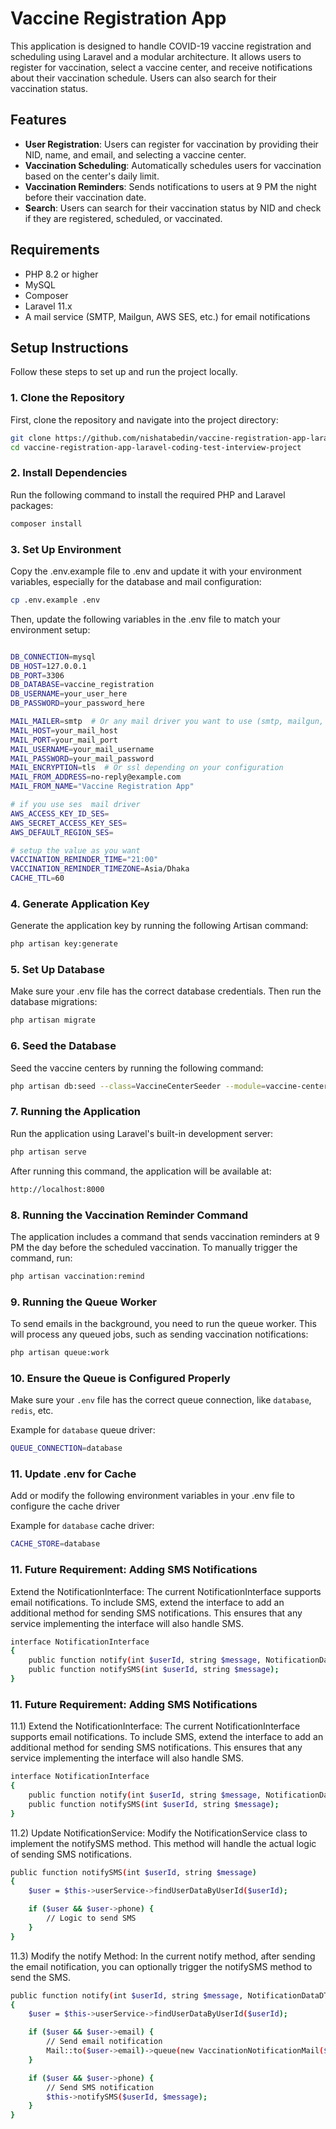 # Vaccine Registration App

This application is designed to handle COVID-19 vaccine registration and scheduling using Laravel and a modular architecture. It allows users to register for vaccination, select a vaccine center, and receive notifications about their vaccination schedule. Users can also search for their vaccination status.

## Features

-   **User Registration**: Users can register for vaccination by providing their NID, name, and email, and selecting a vaccine center.
-   **Vaccination Scheduling**: Automatically schedules users for vaccination based on the center's daily limit.
-   **Vaccination Reminders**: Sends notifications to users at 9 PM the night before their vaccination date.
-   **Search**: Users can search for their vaccination status by NID and check if they are registered, scheduled, or vaccinated.

## Requirements

-   PHP 8.2 or higher
-   MySQL
-   Composer
-   Laravel 11.x
-   A mail service (SMTP, Mailgun, AWS SES, etc.) for email notifications

## Setup Instructions

Follow these steps to set up and run the project locally.

### 1. Clone the Repository

First, clone the repository and navigate into the project directory:

```bash
git clone https://github.com/nishatabedin/vaccine-registration-app-laravel-coding-test-interview-project.git
cd vaccine-registration-app-laravel-coding-test-interview-project
```

### 2. Install Dependencies

Run the following command to install the required PHP and Laravel packages:

```bash
composer install
```

### 3. Set Up Environment

Copy the .env.example file to .env and update it with your environment variables, especially for the database and mail configuration:

```bash
cp .env.example .env
```

Then, update the following variables in the .env file to match your environment setup:

```bash

DB_CONNECTION=mysql
DB_HOST=127.0.0.1
DB_PORT=3306
DB_DATABASE=vaccine_registration
DB_USERNAME=your_user_here
DB_PASSWORD=your_password_here

MAIL_MAILER=smtp  # Or any mail driver you want to use (smtp, mailgun, ses, etc.)
MAIL_HOST=your_mail_host
MAIL_PORT=your_mail_port
MAIL_USERNAME=your_mail_username
MAIL_PASSWORD=your_mail_password
MAIL_ENCRYPTION=tls  # Or ssl depending on your configuration
MAIL_FROM_ADDRESS=no-reply@example.com
MAIL_FROM_NAME="Vaccine Registration App"

# if you use ses  mail driver
AWS_ACCESS_KEY_ID_SES=
AWS_SECRET_ACCESS_KEY_SES=
AWS_DEFAULT_REGION_SES=

# setup the value as you want
VACCINATION_REMINDER_TIME="21:00"
VACCINATION_REMINDER_TIMEZONE=Asia/Dhaka
CACHE_TTL=60

```

### 4. Generate Application Key

Generate the application key by running the following Artisan command:

```bash
php artisan key:generate
```

### 5. Set Up Database

Make sure your .env file has the correct database credentials. Then run the database migrations:

```bash
php artisan migrate
```

### 6. Seed the Database

Seed the vaccine centers by running the following command:

```bash
php artisan db:seed --class=VaccineCenterSeeder --module=vaccine-center
```

### 7. Running the Application

Run the application using Laravel's built-in development server:

```bash
php artisan serve

```

After running this command, the application will be available at:

```bash
http://localhost:8000

```

### 8. Running the Vaccination Reminder Command

The application includes a command that sends vaccination reminders at 9 PM the day before the scheduled vaccination. To manually trigger the command, run:

```bash
php artisan vaccination:remind

```

### 9. Running the Queue Worker

To send emails in the background, you need to run the queue worker. This will process any queued jobs, such as sending vaccination notifications:

```bash
php artisan queue:work
```

### 10. Ensure the Queue is Configured Properly

Make sure your `.env` file has the correct queue connection, like `database`, `redis`, etc.

Example for `database` queue driver:

```bash
QUEUE_CONNECTION=database
```

### 11. Update .env for Cache

Add or modify the following environment variables in your .env file to configure the cache driver

Example for `database` cache driver:

```bash
CACHE_STORE=database
```

### 11. Future Requirement: Adding SMS Notifications

Extend the NotificationInterface: The current NotificationInterface supports email notifications. To include SMS, extend the interface to add an additional method for sending SMS notifications. This ensures that any service implementing the interface will also handle SMS.

```bash
interface NotificationInterface
{
    public function notify(int $userId, string $message, NotificationDataDTO $notificationData);
    public function notifySMS(int $userId, string $message);
}

```

### 11. Future Requirement: Adding SMS Notifications

11.1) Extend the NotificationInterface: The current NotificationInterface supports email notifications. To include SMS, extend the interface to add an additional method for sending SMS notifications. This ensures that any service implementing the interface will also handle SMS.

```bash
interface NotificationInterface
{
    public function notify(int $userId, string $message, NotificationDataDTO $notificationData);
    public function notifySMS(int $userId, string $message);
}

```

11.2) Update NotificationService: Modify the NotificationService class to implement the notifySMS method. This method will handle the actual logic of sending SMS notifications.

```bash
public function notifySMS(int $userId, string $message)
{
    $user = $this->userService->findUserDataByUserId($userId);

    if ($user && $user->phone) {
        // Logic to send SMS
    }
}

```

11.3) Modify the notify Method: In the current notify method, after sending the email notification, you can optionally trigger the notifySMS method to send the SMS.

```bash
public function notify(int $userId, string $message, NotificationDataDTO $notificationData)
{
    $user = $this->userService->findUserDataByUserId($userId);

    if ($user && $user->email) {
        // Send email notification
        Mail::to($user->email)->queue(new VaccinationNotificationMail($message, $notificationData));
    }

    if ($user && $user->phone) {
        // Send SMS notification
        $this->notifySMS($userId, $message);
    }
}


```

